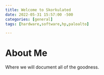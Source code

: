 ```yaml
---
title: Welcome to Skorkulated
date: 2022-05-31 15:57:00 -500
categories: [general]
tags: [hardware,software,hp,paloalto]

---
```


# About Me

Where we will document all of the goodness.